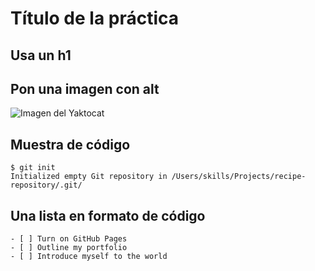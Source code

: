 # Título de la práctica
## Usa un h1 

## Pon una imagen con alt
![Imagen del Yaktocat](https://octodex.github.com/images/yaktocat.png)

## Muestra de código
```
$ git init
Initialized empty Git repository in /Users/skills/Projects/recipe-repository/.git/
```
## Una lista en formato de código
```
- [ ] Turn on GitHub Pages
- [ ] Outline my portfolio
- [ ] Introduce myself to the world
```
